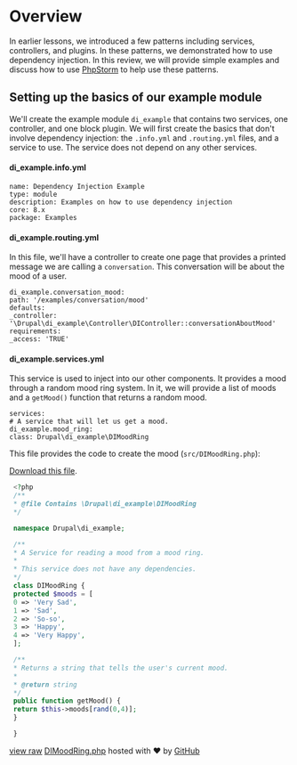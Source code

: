 <!--
{
"name" : "drupal-8-review-dependency-injection",
"version" : "0.0.1",
"title" : "Lesson 11.1 - Review of Dependency Injection",
"description" : "TBD",
"freshnessDate" : 2015-12-11,
"homepage" : "https://docs.acquia.com/articles/drupal-8-review-dependency-injection",
"canonicalSource" : "https://docs.acquia.com/articles/drupal-8-review-dependency-injection",
"license" : "CC BY-SA"
}
-->

<!-- @section -->

# Overview

In earlier lessons, we introduced a few patterns including services, controllers, and plugins. In these patterns, we demonstrated how to use dependency injection. In this review, we will provide simple examples and discuss how to use [PhpStorm](http://www.jetbrains.com) to help use these patterns.

<!-- @section -->

## Setting up the basics of our example module

We'll create the example module `di_example` that contains two services, one controller, and one block plugin. We will first create the basics that don't involve dependency injection: the `.info.yml` and `.routing.yml` files, and a service to use. The service does not depend on any other services.

#### di_example.info.yml

```
name: Dependency Injection Example
type: module
description: Examples on how to use dependency injection
core: 8.x
package: Examples
```

#### di_example.routing.yml

In this file, we'll have a controller to create one page that provides a printed message we are calling a `conversation`. This conversation will be about the mood of a user.

```
di_example.conversation_mood:
path: '/examples/conversation/mood'
defaults:
_controller: '\Drupal\di_example\Controller\DIController::conversationAboutMood'
requirements:
_access: 'TRUE'
```

#### di_example.services.yml

This service is used to inject into our other components. It provides a mood through a random mood ring system. In it, we will provide a list of moods and a `getMood()` function that returns a random mood.

```
services:
# A service that will let us get a mood.
di_example.mood_ring:
class: Drupal\di_example\DIMoodRing
```

This file provides the code to create the mood (`src/DIMoodRing.php`):

[Download this file](https://gist.github.com/acquialibrary/88251c080bee4dc98719/archive/aae64579c52bf44101b59370714edd41e4e9c4f7.zip).

```php
 <?php
 /**
 * @file Contains \Drupal\di_example\DIMoodRing
 */

 namespace Drupal\di_example;

 /**
 * A Service for reading a mood from a mood ring.
 *
 * This service does not have any dependencies.
 */
 class DIMoodRing {
 protected $moods = [
 0 => 'Very Sad',
 1 => 'Sad',
 2 => 'So-so',
 3 => 'Happy',
 4 => 'Very Happy',
 ];

 /**
 * Returns a string that tells the user's current mood.
 *
 * @return string
 */
 public function getMood() {
 return $this->moods[rand(0,4)];
 }

 }
```
[view raw](https://gist.github.com/acquialibrary/88251c080bee4dc98719/raw/aae64579c52bf44101b59370714edd41e4e9c4f7/DIMoodRing.php) [DIMoodRing.php](https://gist.github.com/acquialibrary/88251c080bee4dc98719#file-dimoodring-php) hosted with ❤ by [GitHub](https://github.com)
